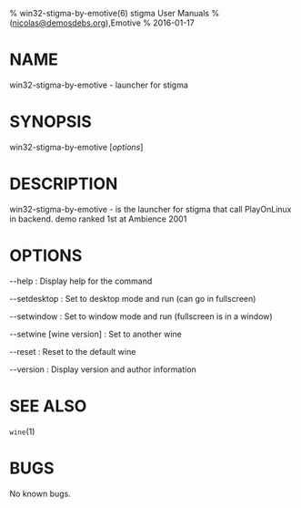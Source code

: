 % win32-stigma-by-emotive(6) stigma User Manuals
%  (nicolas@demosdebs.org),Emotive
% 2016-01-17

# NAME
win32-stigma-by-emotive - launcher for stigma

# SYNOPSIS
win32-stigma-by-emotive [*options*]

# DESCRIPTION
win32-stigma-by-emotive - is the launcher for stigma that call PlayOnLinux in backend.
demo ranked 1st at Ambience 2001

# OPTIONS
\--help
:   Display help for the command

\--setdesktop
:   Set to desktop mode and run (can go in fullscreen)

\--setwindow
:   Set to window mode and run (fullscreen is in a window)

\--setwine [wine version]
:   Set to another wine

\--reset
:   Reset to the default wine

\--version
:   Display version and author information

# SEE ALSO
`wine`(1)

# BUGS
No known bugs.

